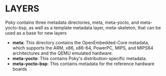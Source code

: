 # LAYERS

Poky contains three metadata directories, meta, meta-yocto, and meta-yocto-bsp, as well as a template metadata layer, meta-skeleton, that can be used as a base for new layers

* **meta**: This directory contains the OpenEmbedded-Core metadata, which supports the ARM, x86, x86-64, PowerPC, MIPS, and MIPS64 architectures and the QEMU emulated hardware.
* **meta-yocto**: This contains Poky's distribution-specific metadata.
* **meta-yocto-bsp**: This contains metadata for the reference hardware boards